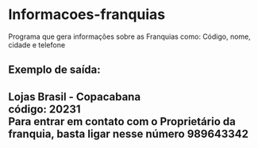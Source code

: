 # Informacoes-franquias
Programa que gera informações sobre as Franquias como: Código, nome, cidade e telefone

<h2>Exemplo de saída:<h2>
<p>Lojas Brasil - Copacabana <br>
código: 20231 <br>
Para entrar em contato com o Proprietário da franquia, basta ligar nesse número 989643342 <p>
